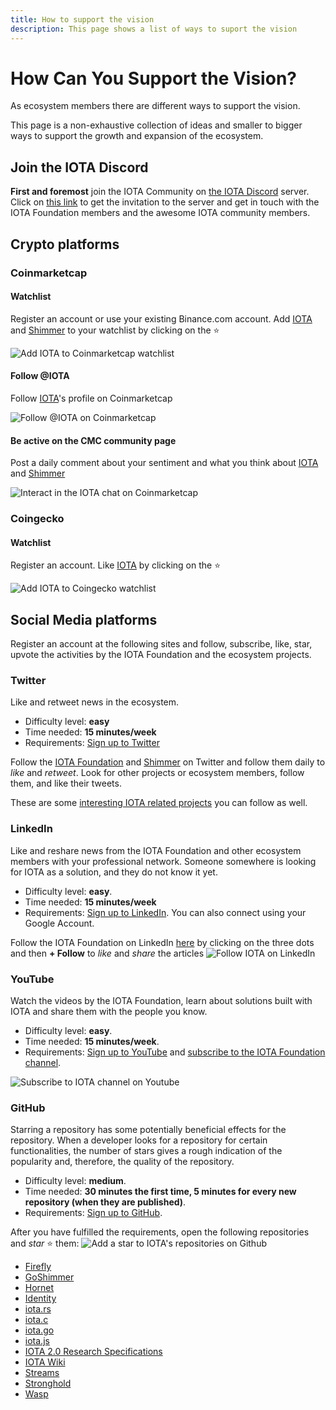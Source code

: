 ```yaml
---
title: How to support the vision
description: This page shows a list of ways to suport the vision
---
```


# How Can You Support the Vision?

As ecosystem members there are different ways to support the vision.

This page is a non-exhaustive collection of ideas and smaller to bigger ways to support the growth and expansion of the ecosystem.

## Join the IOTA Discord

**First and foremost** join the IOTA Community on [the IOTA Discord](discord.md) server. Click on [this link](http://discord.iota.org/) to get the invitation to the server and get in touch with the IOTA Foundation members and the awesome IOTA community members.

## Crypto platforms

### Coinmarketcap

#### Watchlist

Register an account or use your existing Binance.com account.
Add [IOTA](https://coinmarketcap.com/currencies/iota/) and [Shimmer](https://coinmarketcap.com/currencies/shimmer/) to your watchlist by clicking on the ⭐

![Add IOTA to Coinmarketcap watchlist](/img/participate/how-to-support/coinmarketcap_iota_watchlist.png)

#### Follow @IOTA

Follow [IOTA](https://coinmarketcap.com/community/profile/IOTA)'s profile on Coinmarketcap

![Follow @IOTA on Coinmarketcap](/img/participate/how-to-support/coinmarketcap_iota_follow.png)

#### Be active on the CMC community page

Post a daily comment about your sentiment and what you think about [IOTA](https://coinmarketcap.com/currencies/iota/) and [Shimmer](https://coinmarketcap.com/currencies/shimmer/)

![Interact in the IOTA chat on Coinmarketcap](/img/participate/how-to-support/coinmarketcap_iota_chat.png)

### Coingecko

#### Watchlist

Register an account.
Like [IOTA](https://www.coingecko.com/en/coins/iota) by clicking on the ⭐

![Add IOTA to Coingecko watchlist](/img/participate/how-to-support/coingecko_iota_like.png)

## Social Media platforms

Register an account at the following sites and follow, subscribe, like, star, upvote the activities by the IOTA Foundation and the ecosystem projects.

### Twitter

Like and retweet news in the ecosystem.

- Difficulty level: **easy**
- Time needed: **15 minutes/week**
- Requirements: [Sign up to Twitter](https://twitter.com/i/flow/signup)

Follow the [IOTA Foundation](https://twitter.com/iota/) and [Shimmer](https://twitter.com/shimmernet) on Twitter and follow them daily to *like* and *retweet*. Look for other projects or ecosystem members, follow them, and like their tweets.

These are some [interesting IOTA related projects](<(https://twitter.com/i/lists/1564924491850989575)>) you can follow as well.

### LinkedIn

Like and reshare news from the IOTA Foundation and other ecosystem members with your professional network. Someone somewhere is looking for IOTA as a solution, and they do not know it yet.

- Difficulty level: **easy**.
- Time needed: **15 minutes/week**
- Requirements: [Sign up to LinkedIn](https://www.linkedin.com/signup/cold-join). You can also connect using your Google Account.

Follow the IOTA Foundation on LinkedIn [here](https://www.linkedin.com/company/iotafoundation/) by clicking on the three dots and then **+ Follow** to *like* and *share* the articles
![Follow IOTA on LinkedIn](/img/participate/how-to-support/linkedin_iota_follow.png)

### YouTube

Watch the videos by the IOTA Foundation, learn about solutions built with IOTA and share them with the people you know.

- Difficulty level: **easy**.
- Time needed: **15 minutes/week**.
- Requirements: [Sign up to YouTube](https://www.youtube.com/signup) and
  [subscribe to the IOTA Foundation channel](https://www.youtube.com/c/iotafoundation).

![Subscribe to IOTA channel on Youtube](/img/participate/how-to-support/youtube_iota_subscribe.png)

### GitHub

Starring a repository has some potentially beneficial effects for the repository. When a developer looks for a repository for certain functionalities, the number of stars gives a rough indication of the popularity and, therefore, the quality of the repository.

- Difficulty level: **medium**.
- Time needed: **30 minutes the first time, 5 minutes for every new repository (when they are published)**.
- Requirements: [Sign up to GitHub](https://github.com/join).

After you have fulfilled the requirements, open the following repositories and *star* ⭐ them:
![Add a star to IOTA's repositories on Github](/img/participate/how-to-support/github_iota_star.png)

- [Firefly](https://github.com/iotaledger/firefly)
- [GoShimmer](https://github.com/iotaledger/goshimmer)
- [Hornet](https://github.com/iotaledger/hornet)
- [Identity](https://github.com/iotaledger/identity.rs)
- [iota.rs](https://github.com/iotaledger/iota.rs)
- [iota.c](https://github.com/iotaledger/iota.c)
- [iota.go](https://github.com/iotaledger/iota.go)
- [iota.js](https://github.com/iotaledger/iota.js)
- [IOTA 2.0 Research Specifications](https://github.com/iotaledger/IOTA-2.0-Research-Specifications)
- [IOTA Wiki](https://github.com/iota-wiki/iota-wiki)
- [Streams](https://github.com/iotaledger/streams)
- [Stronghold](https://github.com/iotaledger/stronghold.rs)
- [Wasp](https://github.com/iotaledger/wasp)
